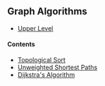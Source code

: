 ## Graph Algorithms

- [Upper Level](../README.md)

#### Contents

- [Topological Sort](topological_sort.md)
- [Unweighted Shortest Paths](unweighted_shortestest_paths.md)
- [Dijkstra's Algorithm](dijkstra_algorithm.md)

